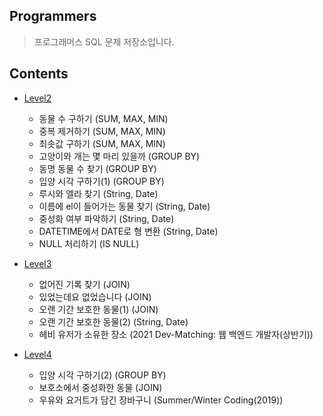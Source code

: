 ## Programmers
> 프로그래머스 SQL 문제 저장소입니다. 

## Contents
* [Level2](https://github.com/parkseonga/TIL/tree/main/SQL/Level2)
  * 동물 수 구하기 (SUM, MAX, MIN)
  * 중복 제거하기 (SUM, MAX, MIN)
  * 최솟값 구하기 (SUM, MAX, MIN)
  * 고양이와 개는 몇 마리 있을까 (GROUP BY)
  * 동명 동물 수 찾기 (GROUP BY)
  * 입양 시각 구하기(1) (GROUP BY)
  * 루시와 엘라 찾기 (String, Date)
  * 이름에 el이 들어가는 동물 찾기 (String, Date)
  * 중성화 여부 파악하기 (String, Date)
  * DATETIME에서 DATE로 형 변환 (String, Date)
  *  NULL 처리하기 (IS NULL)
  
* [Level3](https://github.com/parkseonga/TIL/tree/main/SQL/Level3)
  * 없어진 기록 찾기 (JOIN)
  * 있었는데요 없었습니다 (JOIN)
  * 오랜 기간 보호한 동물(1) (JOIN)
  * 오랜 기간 보호한 동물(2) (String, Date)
  * 헤비 유저가 소유한 장소 (2021 Dev-Matching: 웹 백엔드 개발자(상반기))
 
* [Level4](https://github.com/parkseonga/TIL/tree/main/SQL/Level4)
  * 입양 시각 구하기(2) (GROUP BY)
  * 보호소에서 중성화한 동물 (JOIN)
  * 우유와 요거트가 담긴 장바구니 (Summer/Winter Coding(2019))
